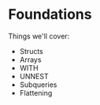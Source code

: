 # Foundations

Things we'll cover:
 - Structs
 - Arrays
 - WITH
 - UNNEST
 - Subqueries
 - Flattening
